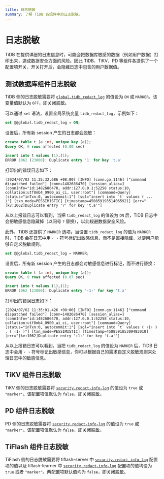 ```yaml
---
title: 日志脱敏
summary: 了解 TiDB 各组件中的日志脱敏。
---
```


# 日志脱敏

TiDB 在提供详细的日志信息时，可能会把数据库敏感的数据（例如用户数据）打印出来，造成数据安全方面的风险。因此 TiDB、TiKV、PD 等组件各提供了一个配置项开关，开关打开后，会隐藏日志中包含的用户数据值。

## 测试数据库组件日志脱敏

TiDB 侧的日志脱敏需要将 [`global.tidb_redact_log`](/system-variables.md#tidb_redact_log) 的值设为 `ON` 或 `MARKER`。该变量值默认为 `OFF`，即关闭脱敏。

可以通过 `set` 语法，设置全局系统变量 `tidb_redact_log`，示例如下：

```sql
set @@global.tidb_redact_log = ON;
```

设置后，所有新 session 产生的日志都会脱敏：

```sql
create table t (a int, unique key (a));
Query OK, 0 rows affected (0.00 sec)

insert into t values (1),(1);
ERROR 1062 (23000): Duplicate entry '1' for key 't.a'
```

打印出的错误日志如下：

```
[2024/07/02 11:35:32.686 +08:00] [INFO] [conn.go:1146] ["command dispatched failed"] [conn=1482686470] [session_alias=] [connInfo="id:1482686470, addr:127.0.0.1:52258 status:10, collation:utf8mb4_0900_ai_ci, user:root"] [command=Query] [status="inTxn:0, autocommit:1"] [sql="insert into `t` values ( ... )"] [txn_mode=PESSIMISTIC] [timestamp=450859193514065921] [err="[kv:1062]Duplicate entry '?' for key 't.a'"]
```

从以上报错日志可以看到，当把 `tidb_redact_log` 的值设为 `ON` 后，TiDB 日志中会把敏感信息隐藏掉（以问号 `?` 替换），以此规避数据安全风险。

此外，TiDB 还提供了 `MARKER` 选项，当设置 `tidb_redact_log` 的值为 `MARKER` 时，TiDB 会在日志中用 `‹ ›` 符号标记出敏感信息，而不是直接隐藏，以便用户能够自定义脱敏规则。

```sql
set @@global.tidb_redact_log = MARKER;
```

设置后，所有新 session 产生的日志都会对敏感信息进行标记，而不进行替换：

```sql
create table t (a int, unique key (a));
Query OK, 0 rows affected (0.07 sec)

insert into t values (1),(1);
ERROR 1062 (23000): Duplicate entry '‹1›' for key 't.a'
```

打印出的错误日志如下：

```
[2024/07/02 11:35:01.426 +08:00] [INFO] [conn.go:1146] ["command dispatched failed"] [conn=1482686470] [session_alias=] [connInfo="id:1482686470, addr:127.0.0.1:52258 status:10, collation:utf8mb4_0900_ai_ci, user:root"] [command=Query] [status="inTxn:0, autocommit:1"] [sql="insert into `t` values ( ‹1› ) , ( ‹1› )"] [txn_mode=PESSIMISTIC] [timestamp=450859185309483010] [err="[kv:1062]Duplicate entry '‹1›' for key 't.a'"]
```

从以上报错日志可以看到，当把 `tidb_redact_log` 的值设为 `MARKER` 后，TiDB 日志中会用 `‹ ›` 符号标记出敏感信息，你可以根据自己的需求自定义脱敏规则来处理日志中的敏感信息。

## TiKV 组件日志脱敏

TiKV 侧的日志脱敏需要将 [`security.redact-info-log`](/tikv-configuration-file.md#redact-info-log-从-v408-版本开始引入) 的值设为 `true` 或 `"marker"`。该配置项值默认为 `false`，即关闭脱敏。

## PD 组件日志脱敏

PD 侧的日志脱敏需要将 [`security.redact-info-log`](/pd-configuration-file.md#redact-info-log-从-v50-版本开始引入) 的值设为 `true` 或 `"marker"`。该配置项值默认为 `false`，即关闭脱敏。

## TiFlash 组件日志脱敏

TiFlash 侧的日志脱敏需要将 tiflash-server 中 [`security.redact_info_log`](/tiflash/tiflash-configuration.md#配置文件-tiflashtoml) 配置项的值以及 tiflash-learner 中 [`security.redact-info-log`](/tiflash/tiflash-configuration.md#配置文件-tiflash-learnertoml) 配置项的值均设为 `true` 或者 `"marker"`。两配置项默认值均为 `false`，即关闭脱敏。
